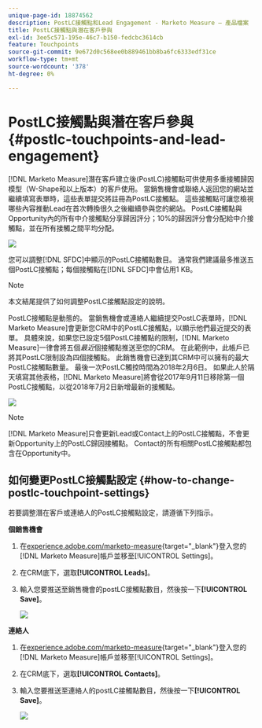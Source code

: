 ```yaml
---
unique-page-id: 18874562
description: PostLC接觸點和Lead Engagement - Marketo Measure — 產品檔案
title: PostLC接觸點與潛在客戶參與
exl-id: 3ee5c571-195e-46c7-b150-fedcbc3614cb
feature: Touchpoints
source-git-commit: 9e672d0c568ee0b889461bb8ba6fc6333edf31ce
workflow-type: tm+mt
source-wordcount: '378'
ht-degree: 0%

---
```


# PostLC接觸點與潛在客戶參與 {#postlc-touchpoints-and-lead-engagement}

[!DNL Marketo Measure]潛在客戶建立後(PostLC)接觸點可供使用多重接觸歸因模型（W-Shape和以上版本）的客戶使用。 當銷售機會或聯絡人返回您的網站並繼續填寫表單時，這些表單提交將註冊為PostLC接觸點。 這些接觸點可讓您檢視哪些內容推動Lead在首次轉換很久之後繼續參與您的網站。 PostLC接觸點與Opportunity內的所有中介接觸點分享歸因評分；10%的歸因評分會分配給中介接觸點，並在所有接觸之間平均分配。

![](assets/1.png)

您可以調整[!DNL SFDC]中顯示的PostLC接觸點數目。 通常我們建議最多推送五個PostLC接觸點；每個接觸點在[!DNL SFDC]中會佔用1 KB。

>[!NOTE]
>
>本文結尾提供了如何調整PostLC接觸點設定的說明。

PostLC接觸點是動態的。 當銷售機會或連絡人繼續提交PostLC表單時，[!DNL Marketo Measure]會更新您CRM中的PostLC接觸點，以顯示他們最近提交的表單。 具體來說，如果您已設定5個PostLC接觸點的限制，[!DNL Marketo Measure]一律會將五個&#x200B;_最近_&#x200B;個接觸點推送至您的CRM。  在此範例中，此帳戶已將其PostLC限制設為四個接觸點。 此銷售機會已達到其CRM中可以擁有的最大PostLC接觸點數量。 最後一次PostLC觸控時間為2018年2月6日。 如果此人於隔天填寫其他表格，[!DNL Marketo Measure]將會從2017年9月11日移除第一個PostLC接觸點，以從2018年7月2日新增最新的接觸點。

![](assets/2.png)

>[!NOTE]
>
>[!DNL Marketo Measure]只會更新Lead或Contact上的PostLC接觸點，不會更新Opportunity上的PostLC歸因接觸點。 Contact的所有相關PostLC接觸點都包含在Opportunity中。

## 如何變更PostLC接觸點設定 {#how-to-change-postlc-touchpoint-settings}

若要調整潛在客戶或連絡人的PostLC接觸點設定，請遵循下列指示。

**個銷售機會**

1. 在[experience.adobe.com/marketo-measure](https://experience.adobe.com/marketo-measure){target="_blank"}登入您的[!DNL Marketo Measure]帳戶並移至[!UICONTROL Settings]。

1. 在CRM底下，選取&#x200B;**[!UICONTROL Leads]**。

1. 輸入您要推送至銷售機會的postLC接觸點數目，然後按一下&#x200B;**[!UICONTROL Save]**。

   ![](assets/3.png)

**連絡人**

1. 在[experience.adobe.com/marketo-measure](https://experience.adobe.com/marketo-measure){target="_blank"}登入您的[!DNL Marketo Measure]帳戶並移至[!UICONTROL Settings]。

1. 在CRM底下，選取&#x200B;**[!UICONTROL Contacts]**。

1. 輸入您要推送至連絡人的postLC接觸點數目，然後按一下&#x200B;**[!UICONTROL Save]**。

   ![](assets/4.png)
